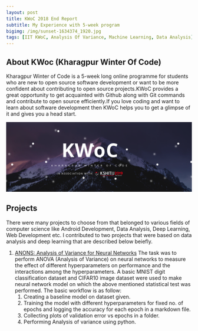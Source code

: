 ```yaml
---
layout: post
title: KWoC 2018 End Report  
subtitle: My Experience with 5-week program
bigimg: /img/sunset-1634374_1920.jpg
tags: [IIT KWoC, Analysis Of Variance, Machine Learning, Data Analysis]
---
```





## About KWoc (Kharagpur Winter Of Code)
Kharagpur Winter of Code is a 5-week long online programme for students who are new to open source software development or want to be
more confident about contributing to open source projects.KWoC provides a great opportunity to get acquainted with Github along with 
Git commands and contribute to open source efficiently.If you love coding and want to learn about software development then KWoC helps
you to get a glimpse of it and gives you a head start.

![img](68747470733a2f2f696d6775722e636f6d2f7978614f644b6b2e6a7067.png)



## Projects
There were many projects to choose from that belonged to various fields of computer science like Android Development, Data Analysis,
Deep Learning, Web Development etc. I contributed to two projects that were based on data analysis and deep learning that are described
below beiefly.

1. [ANONS: Analysis of Variance for Neural Networks](https://github.com/nishnik/ANONS)
    The task was to perform ANOVA (Analysis of Variance) on neural networks to measure the effect of different hyperparameters
    on performance and the interactions among the hyperparameters. A basic MNIST digit classification dataset and CIFAR10 image 
    dataset were used to make neural network model on which the above mentioned statistical test was performed. The basic workflow
    is as follow:
    1. Creating a baseline model on dataset given.
    2. Training the model with different hyperparameters for fixed no. of epochs and logging the accuracy for each epoch in a 
       markdown file. 
    3. Collecting plots of validation error vs epochs in a folder.
    4. Performing Analysis of variance using python.
